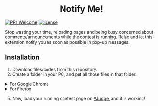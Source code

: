 <h1 align="center">Notify Me!</h1>

[![PRs Welcome](https://img.shields.io/badge/PRs-welcome-brightgreen.svg?style=flat-square)](https://github.com/AHR9N/notify-me/pulls)
[![license](https://img.shields.io/badge/License-MIT-blue?logo=mit&style=flat-square)](https://github.com/AHR9N/notify-me/blob/main/LICENSE)

Stop wasting your time, reloading pages and being busy concerned about comments/announcements while the contest is running. 
Relax and let this extension notify you as soon as possible in pop-up messages.

## Installation

1. Download files/codes from this repository.
2. Create a folder in your PC, and put all those files in that folder.

<details>
  <summary>For Google Chrome</summary><p></p>
  <p>3. Go to chrome://extensions/ and tick on "Developer mode".</p>
  <p>4. Click on "Load unpacked" and select the folder that you've just made.</p>
</details>

<details>
  <summary>For Firefox</summary><p></p>
  <p>3. Go to about:debugging#/runtime/this-firefox and click on "Load Temporary Add-on...".</p>
  <p>4. Select "manifest.json" file from the folder that you've just made and click "Open".</p>
</details>

5. Now, load your running contest page on [VJudge](https://vjudge.net/), and it is working!
